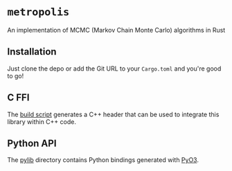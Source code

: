 # `metropolis`

An implementation of MCMC (Markov Chain Monte Carlo) algorithms in Rust

## Installation

Just clone the depo or add the Git URL to your `Cargo.toml` and you're good to go!

## C FFI

The [build script](./build.rs) generates a C++ header that can be used to integrate this library within C++ code.

## Python API

The [pylib](./pylib) directory contains Python bindings
generated with [PyO3](https://github.com/PyO3/PyO3).
